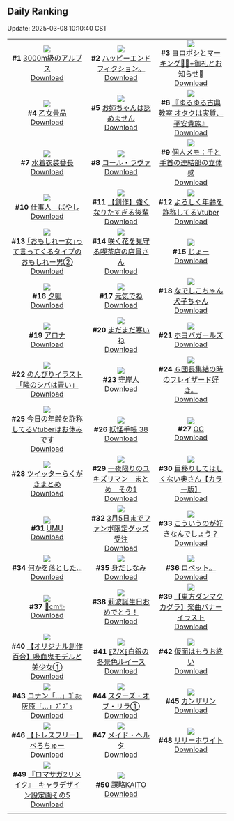 ## Daily Ranking
Update: 2025-03-08 10:10:40 CST

|      |      |      |
| :----: | :----: | :----: |
| ![](https://i.pixiv.re/c/240x480/img-master/img/2025/03/05/07/30/03/127879336_p0_master1200.jpg)<br>**#1** [3000m級のアルプス](https://www.pixiv.net/artworks/127879336)<br>[Download](https://i.pixiv.re/img-original/img/2025/03/05/07/30/03/127879336_p0.jpg) | ![](https://i.pixiv.re/c/240x480/img-master/img/2025/03/05/20/08/40/127890775_p0_master1200.jpg)<br>**#2** [ハッピーエンドフィクション。](https://www.pixiv.net/artworks/127890775)<br>[Download](https://i.pixiv.re/img-original/img/2025/03/05/20/08/40/127890775_p0.jpg) | ![](https://i.pixiv.re/c/240x480/img-master/img/2025/03/05/14/47/13/127886474_p0_master1200.jpg)<br>**#3** [ヨロボシとマーキング🐉💭+御礼とお知らせ🦊](https://www.pixiv.net/artworks/127886474)<br>[Download](https://i.pixiv.re/img-original/img/2025/03/05/14/47/13/127886474_p0.png) |
| ![](https://i.pixiv.re/c/240x480/img-master/img/2025/03/05/20/05/02/127894585_p0_master1200.jpg)<br>**#4** [乙女景品](https://www.pixiv.net/artworks/127894585)<br>[Download](https://i.pixiv.re/img-original/img/2025/03/05/20/05/02/127894585_p0.jpg) | ![](https://i.pixiv.re/c/240x480/img-master/img/2025/03/06/20/00/04/127925761_p0_master1200.jpg)<br>**#5** [お姉ちゃんは認めません](https://www.pixiv.net/artworks/127925761)<br>[Download](https://i.pixiv.re/img-original/img/2025/03/06/20/00/04/127925761_p0.jpg) | ![](https://i.pixiv.re/c/240x480/img-master/img/2025/03/05/00/00/36/127870942_p0_master1200.jpg)<br>**#6** [『ゆるゆる古典教室 オタクは実質、平安貴族』](https://www.pixiv.net/artworks/127870942)<br>[Download](https://i.pixiv.re/img-original/img/2025/03/05/00/00/36/127870942_p0.jpg) |
| ![](https://i.pixiv.re/c/240x480/img-master/img/2025/03/05/00/00/29/127870918_p0_master1200.jpg)<br>**#7** [水着衣装番長](https://www.pixiv.net/artworks/127870918)<br>[Download](https://i.pixiv.re/img-original/img/2025/03/05/00/00/29/127870918_p0.jpg) | ![](https://i.pixiv.re/c/240x480/img-master/img/2025/03/05/21/34/47/127897660_p0_master1200.jpg)<br>**#8** [コール・ラヴァ](https://www.pixiv.net/artworks/127897660)<br>[Download](https://i.pixiv.re/img-original/img/2025/03/05/21/34/47/127897660_p0.png) | ![](https://i.pixiv.re/c/240x480/img-master/img/2025/03/06/06/00/07/127910558_p0_master1200.jpg)<br>**#9** [個人メモ：手と手首の連結部の立体感](https://www.pixiv.net/artworks/127910558)<br>[Download](https://i.pixiv.re/img-original/img/2025/03/06/06/00/07/127910558_p0.jpg) |
| ![](https://i.pixiv.re/c/240x480/img-master/img/2025/03/06/20/05/24/127926082_p0_master1200.jpg)<br>**#10** [仕事人＿ばやし](https://www.pixiv.net/artworks/127926082)<br>[Download](https://i.pixiv.re/img-original/img/2025/03/06/20/05/24/127926082_p0.jpg) | ![](https://i.pixiv.re/c/240x480/img-master/img/2025/03/05/23/05/17/127901340_p0_master1200.jpg)<br>**#11** [【創作】強くなりたすぎる後輩](https://www.pixiv.net/artworks/127901340)<br>[Download](https://i.pixiv.re/img-original/img/2025/03/05/23/05/17/127901340_p0.png) | ![](https://i.pixiv.re/c/240x480/img-master/img/2025/03/05/21/11/37/127896803_p0_master1200.jpg)<br>**#12** [よろしく年齢を詐称してるVtuber](https://www.pixiv.net/artworks/127896803)<br>[Download](https://i.pixiv.re/img-original/img/2025/03/05/21/11/37/127896803_p0.png) |
| ![](https://i.pixiv.re/c/240x480/img-master/img/2025/03/06/20/00/15/127925818_p0_master1200.jpg)<br>**#13** [｢おもしれー女｣って言ってくるタイプのおもしれー男②](https://www.pixiv.net/artworks/127925818)<br>[Download](https://i.pixiv.re/img-original/img/2025/03/06/20/00/15/127925818_p0.jpg) | ![](https://i.pixiv.re/c/240x480/img-master/img/2025/03/06/21/12/11/127928373_p0_master1200.jpg)<br>**#14** [咲く花を見守る喫茶店の店員さん](https://www.pixiv.net/artworks/127928373)<br>[Download](https://i.pixiv.re/img-original/img/2025/03/06/21/12/11/127928373_p0.jpg) | ![](https://i.pixiv.re/c/240x480/img-master/img/2025/03/05/02/06/22/127874985_p0_master1200.jpg)<br>**#15** [じょー](https://www.pixiv.net/artworks/127874985)<br>[Download](https://i.pixiv.re/img-original/img/2025/03/05/02/06/22/127874985_p0.jpg) |
| ![](https://i.pixiv.re/c/240x480/img-master/img/2025/03/05/13/17/41/127884897_p0_master1200.jpg)<br>**#16** [夕呱](https://www.pixiv.net/artworks/127884897)<br>[Download](https://i.pixiv.re/img-original/img/2025/03/05/13/17/41/127884897_p0.jpg) | ![](https://i.pixiv.re/c/240x480/img-master/img/2025/03/05/22/11/45/127899196_p0_master1200.jpg)<br>**#17** [元気でね](https://www.pixiv.net/artworks/127899196)<br>[Download](https://i.pixiv.re/img-original/img/2025/03/05/22/11/45/127899196_p0.jpg) | ![](https://i.pixiv.re/c/240x480/img-master/img/2025/03/05/00/01/07/127871012_p0_master1200.jpg)<br>**#18** [なでしこちゃん犬子ちゃん](https://www.pixiv.net/artworks/127871012)<br>[Download](https://i.pixiv.re/img-original/img/2025/03/05/00/01/07/127871012_p0.png) |
| ![](https://i.pixiv.re/c/240x480/img-master/img/2025/03/05/00/18/35/127871990_p0_master1200.jpg)<br>**#19** [アロナ](https://www.pixiv.net/artworks/127871990)<br>[Download](https://i.pixiv.re/img-original/img/2025/03/05/00/18/35/127871990_p0.jpg) | ![](https://i.pixiv.re/c/240x480/img-master/img/2025/03/06/12/03/48/127915551_p0_master1200.jpg)<br>**#20** [まだまだ寒いね](https://www.pixiv.net/artworks/127915551)<br>[Download](https://i.pixiv.re/img-original/img/2025/03/06/12/03/48/127915551_p0.png) | ![](https://i.pixiv.re/c/240x480/img-master/img/2025/03/05/00/30/02/127872355_p0_master1200.jpg)<br>**#21** [ホヨバガールズ](https://www.pixiv.net/artworks/127872355)<br>[Download](https://i.pixiv.re/img-original/img/2025/03/05/00/30/02/127872355_p0.jpg) |
| ![](https://i.pixiv.re/c/240x480/img-master/img/2025/03/05/00/39/13/127872707_p0_master1200.jpg)<br>**#22** [のんびりイラスト「隣のシバは青い」](https://www.pixiv.net/artworks/127872707)<br>[Download](https://i.pixiv.re/img-original/img/2025/03/05/00/39/13/127872707_p0.jpg) | ![](https://i.pixiv.re/c/240x480/img-master/img/2025/03/06/08/59/15/127890572_p0_master1200.jpg)<br>**#23** [守岸人](https://www.pixiv.net/artworks/127890572)<br>[Download](https://i.pixiv.re/img-original/img/2025/03/06/08/59/15/127890572_p0.jpg) | ![](https://i.pixiv.re/c/240x480/img-master/img/2025/03/05/14/32/31/127886159_p0_master1200.jpg)<br>**#24** [６団長集結の時のフレイザード好き。](https://www.pixiv.net/artworks/127886159)<br>[Download](https://i.pixiv.re/img-original/img/2025/03/05/14/32/31/127886159_p0.jpg) |
| ![](https://i.pixiv.re/c/240x480/img-master/img/2025/03/06/21/11/10/127928324_p0_master1200.jpg)<br>**#25** [今日の年齢を詐称してるVtuberはお休みです](https://www.pixiv.net/artworks/127928324)<br>[Download](https://i.pixiv.re/img-original/img/2025/03/06/21/11/10/127928324_p0.jpg) | ![](https://i.pixiv.re/c/240x480/img-master/img/2025/03/06/00/01/49/127903787_p0_master1200.jpg)<br>**#26** [妖怪手帳 38](https://www.pixiv.net/artworks/127903787)<br>[Download](https://i.pixiv.re/img-original/img/2025/03/06/00/01/49/127903787_p0.jpg) | ![](https://i.pixiv.re/c/240x480/img-master/img/2025/03/05/00/00/18/127870873_p0_master1200.jpg)<br>**#27** [OC](https://www.pixiv.net/artworks/127870873)<br>[Download](https://i.pixiv.re/img-original/img/2025/03/05/00/00/18/127870873_p0.jpg) |
| ![](https://i.pixiv.re/c/240x480/img-master/img/2025/03/06/00/08/40/127904217_p0_master1200.jpg)<br>**#28** [ツイッターらくがきまとめ](https://www.pixiv.net/artworks/127904217)<br>[Download](https://i.pixiv.re/img-original/img/2025/03/06/00/08/40/127904217_p0.jpg) | ![](https://i.pixiv.re/c/240x480/img-master/img/2025/03/06/17/04/27/127920916_p0_master1200.jpg)<br>**#29** [一夜限りのユキズリマン　まとめ　その1](https://www.pixiv.net/artworks/127920916)<br>[Download](https://i.pixiv.re/img-original/img/2025/03/06/17/04/27/127920916_p0.png) | ![](https://i.pixiv.re/c/240x480/img-master/img/2025/03/05/00/04/35/127871316_p0_master1200.jpg)<br>**#30** [目移りしてほしくない奥さん【カラー版】](https://www.pixiv.net/artworks/127871316)<br>[Download](https://i.pixiv.re/img-original/img/2025/03/05/00/04/35/127871316_p0.jpg) |
| ![](https://i.pixiv.re/c/240x480/img-master/img/2025/03/05/00/13/20/127871773_p0_master1200.jpg)<br>**#31** [UMU](https://www.pixiv.net/artworks/127871773)<br>[Download](https://i.pixiv.re/img-original/img/2025/03/05/00/13/20/127871773_p0.jpg) | ![](https://i.pixiv.re/c/240x480/img-master/img/2025/03/05/10/56/14/127882391_p0_master1200.jpg)<br>**#32** [3月5日までファンボ限定グッズ受注](https://www.pixiv.net/artworks/127882391)<br>[Download](https://i.pixiv.re/img-original/img/2025/03/05/10/56/14/127882391_p0.jpg) | ![](https://i.pixiv.re/c/240x480/img-master/img/2025/03/06/17/04/58/127920924_p0_master1200.jpg)<br>**#33** [こういうのが好きなんでしょう？](https://www.pixiv.net/artworks/127920924)<br>[Download](https://i.pixiv.re/img-original/img/2025/03/06/17/04/58/127920924_p0.png) |
| ![](https://i.pixiv.re/c/240x480/img-master/img/2025/03/06/00/00/41/127903634_p0_master1200.jpg)<br>**#34** [何かを落とした...](https://www.pixiv.net/artworks/127903634)<br>[Download](https://i.pixiv.re/img-original/img/2025/03/06/00/00/41/127903634_p0.png) | ![](https://i.pixiv.re/c/240x480/img-master/img/2025/03/05/01/13/59/127873778_p0_master1200.jpg)<br>**#35** [身だしなみ](https://www.pixiv.net/artworks/127873778)<br>[Download](https://i.pixiv.re/img-original/img/2025/03/05/01/13/59/127873778_p0.jpg) | ![](https://i.pixiv.re/c/240x480/img-master/img/2025/03/05/10/35/08/127882042_p0_master1200.jpg)<br>**#36** [ロペット。](https://www.pixiv.net/artworks/127882042)<br>[Download](https://i.pixiv.re/img-original/img/2025/03/05/10/35/08/127882042_p0.jpg) |
| ![](https://i.pixiv.re/c/240x480/img-master/img/2025/03/05/20/53/21/127896022_p0_master1200.jpg)<br>**#37** [💜cm✨](https://www.pixiv.net/artworks/127896022)<br>[Download](https://i.pixiv.re/img-original/img/2025/03/05/20/53/21/127896022_p0.png) | ![](https://i.pixiv.re/c/240x480/img-master/img/2025/03/05/00/00/38/127870949_p0_master1200.jpg)<br>**#38** [莉波誕生日おめでとう！](https://www.pixiv.net/artworks/127870949)<br>[Download](https://i.pixiv.re/img-original/img/2025/03/05/00/00/38/127870949_p0.png) | ![](https://i.pixiv.re/c/240x480/img-master/img/2025/03/05/20/11/22/127894773_p0_master1200.jpg)<br>**#39** [【東方ダンマクカグラ】楽曲バナーイラスト](https://www.pixiv.net/artworks/127894773)<br>[Download](https://i.pixiv.re/img-original/img/2025/03/05/20/11/22/127894773_p0.jpg) |
| ![](https://i.pixiv.re/c/240x480/img-master/img/2025/03/06/19/41/18/127925238_p0_master1200.jpg)<br>**#40** [【オリジナル創作百合】吸血鬼モデルと美少女①](https://www.pixiv.net/artworks/127925238)<br>[Download](https://i.pixiv.re/img-original/img/2025/03/06/19/41/18/127925238_p0.jpg) | ![](https://i.pixiv.re/c/240x480/img-master/img/2025/03/05/00/03/19/127871220_p0_master1200.jpg)<br>**#41** [〖Z/X〗白銀の冬景色ルイース](https://www.pixiv.net/artworks/127871220)<br>[Download](https://i.pixiv.re/img-original/img/2025/03/05/00/03/19/127871220_p0.jpg) | ![](https://i.pixiv.re/c/240x480/img-master/img/2025/03/06/18/19/27/127922823_p0_master1200.jpg)<br>**#42** [仮面はもうお終い](https://www.pixiv.net/artworks/127922823)<br>[Download](https://i.pixiv.re/img-original/img/2025/03/06/18/19/27/127922823_p0.png) |
| ![](https://i.pixiv.re/c/240x480/img-master/img/2025/03/05/19/11/59/127892833_p0_master1200.jpg)<br>**#43** [コナン「…」ｺﾞﾎｯ   灰原「…」ｽﾞｽﾞｯ](https://www.pixiv.net/artworks/127892833)<br>[Download](https://i.pixiv.re/img-original/img/2025/03/05/19/11/59/127892833_p0.jpg) | ![](https://i.pixiv.re/c/240x480/img-master/img/2025/03/05/01/32/57/127874292_p0_master1200.jpg)<br>**#44** [スターズ・オブ・リラ①](https://www.pixiv.net/artworks/127874292)<br>[Download](https://i.pixiv.re/img-original/img/2025/03/05/01/32/57/127874292_p0.png) | ![](https://i.pixiv.re/c/240x480/img-master/img/2025/03/06/00/00/26/127903581_p0_master1200.jpg)<br>**#45** [カンザリン](https://www.pixiv.net/artworks/127903581)<br>[Download](https://i.pixiv.re/img-original/img/2025/03/06/00/00/26/127903581_p0.png) |
| ![](https://i.pixiv.re/c/240x480/img-master/img/2025/03/05/00/04/45/127871332_p0_master1200.jpg)<br>**#46** [【トレスフリー】べろちゅー](https://www.pixiv.net/artworks/127871332)<br>[Download](https://i.pixiv.re/img-original/img/2025/03/05/00/04/45/127871332_p0.jpg) | ![](https://i.pixiv.re/c/240x480/img-master/img/2025/03/05/19/57/00/127894203_p0_master1200.jpg)<br>**#47** [メイド・ヘルタ](https://www.pixiv.net/artworks/127894203)<br>[Download](https://i.pixiv.re/img-original/img/2025/03/05/19/57/00/127894203_p0.png) | ![](https://i.pixiv.re/c/240x480/img-master/img/2025/03/06/01/34/35/127906874_p0_master1200.jpg)<br>**#48** [リリーホワイト](https://www.pixiv.net/artworks/127906874)<br>[Download](https://i.pixiv.re/img-original/img/2025/03/06/01/34/35/127906874_p0.jpg) |
| ![](https://i.pixiv.re/c/240x480/img-master/img/2025/03/05/17/50/55/127890322_p0_master1200.jpg)<br>**#49** [『ロマサガ2リメイク』　キャラデザイン設定画その5](https://www.pixiv.net/artworks/127890322)<br>[Download](https://i.pixiv.re/img-original/img/2025/03/05/17/50/55/127890322_p0.jpg) | ![](https://i.pixiv.re/c/240x480/img-master/img/2025/03/05/20/17/15/127894937_master1200.jpg)<br>**#50** [謀略KAITO](https://www.pixiv.net/artworks/127894937)<br>[Download](https://www.pixiv.net/artworks/127894937) |
|      |
